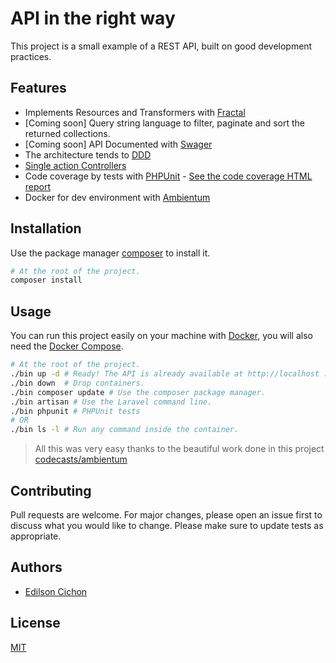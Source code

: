 # API in the right way

This project is a small example of a REST API, built on good development practices.

## Features

* Implements Resources and Transformers with [Fractal](https://fractal.thephpleague.com/)
* [Coming soon] Query string language to filter, paginate and sort the returned collections.
* [Coming soon] API Documented with [Swager](https://swagger.io/docs/)
* The architecture tends to [DDD](https://en.wikipedia.org/wiki/Domain-driven_design)
* [Single action Controllers](https://laravel.com/docs/5.7/controllers#single-action-controllers)
* Code coverage by tests with [PHPUnit](https://phpunit.de/) - [See the code coverage HTML report](https://cichondev.github.io/api-right-way/)
* Docker for dev environment with [Ambientum](https://github.com/codecasts/ambientum)


## Installation

Use the package manager [composer](https://getcomposer.org) to install it.

```bash
# At the root of the project.
composer install
```

## Usage

You can run this project easily on your machine with [Docker](https://docs.docker.com/), you will also need the [Docker Compose](https://docs.docker.com/compose/).

```bash
# At the root of the project.
./bin up -d # Ready! The API is already available at http://localhost :)
./bin down  # Drop containers.
./bin composer update # Use the composer package manager.
./bin artisan # Use the Laravel command line.
./bin phpunit # PHPUnit tests
# OR
./bin ls -l # Run any command inside the container.
```

> All this was very easy thanks to the beautiful work done in this project [codecasts/ambientum](https://github.com/codecasts/ambientum)


## Contributing
Pull requests are welcome. For major changes, please open an issue first to discuss what you would like to change.
Please make sure to update tests as appropriate.

## Authors
* [Edilson Cichon](https://github.com/cichondev)

## License
[MIT](https://choosealicense.com/licenses/mit/)
